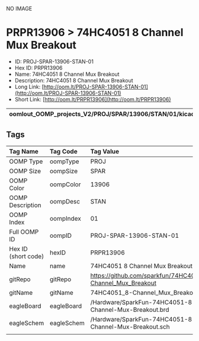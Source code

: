 


  
NO IMAGE  
# PRPR13906 > 74HC4051 8 Channel Mux Breakout

- ID: PROJ-SPAR-13906-STAN-01
- Hex ID: PRPR13906
- Name: 74HC4051 8 Channel Mux Breakout
- Description: 74HC4051 8 Channel Mux Breakout
- Long Link: [http://oom.lt/PROJ-SPAR-13906-STAN-01](http://oom.lt/PROJ-SPAR-13906-STAN-01)
- Short Link: [http://oom.lt/PRPR13906](http://oom.lt/PRPR13906)
  

|oomlout_OOMP_projects_V2/PROJ/SPAR/13906/STAN/01/kicadPcb3dFront.png|oomlout_OOMP_projects_V2/PROJ/SPAR/13906/STAN/01/kicadPcb3dBack.png|oomlout_OOMP_projects_V2/PROJ/SPAR/13906/STAN/01/kicadPcb3d.png||
| :---: | :---: | :---: | :---: |

## Tags
  

|Tag Name|Tag Code|Tag Value|
| :--- | :--- | :--- |
|OOMP Type|oompType|PROJ|
|OOMP Size|oompSize|SPAR|
|OOMP Color|oompColor|13906|
|OOMP Description|oompDesc|STAN|
|OOMP Index|oompIndex|01|
|Full OOMP ID|oompID|PROJ-SPAR-13906-STAN-01|
|Hex ID (short code)|hexID|PRPR13906|
|Name|name|74HC4051 8 Channel Mux Breakout|
|gitRepo|gitRepo|https://github.com/sparkfun/74HC4051_8-Channel_Mux_Breakout|
|gitName|gitName|74HC4051_8-Channel_Mux_Breakout|
|eagleBoard|eagleBoard|/Hardware/SparkFun-74HC4051-8-Channel-Mux-Breakout.brd|
|eagleSchem|eagleSchem|/Hardware/SparkFun-74HC4051-8-Channel-Mux-Breakout.sch|
||||
